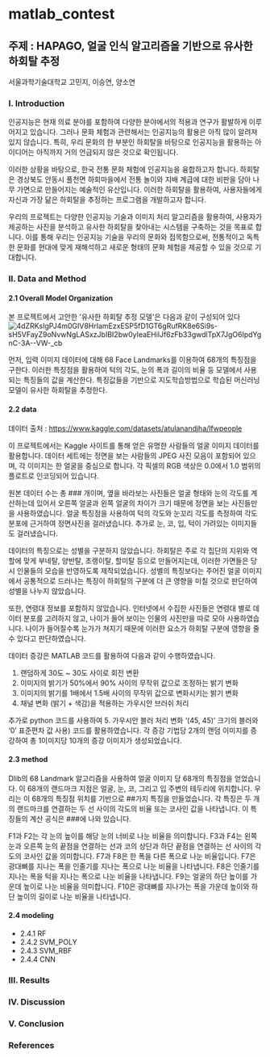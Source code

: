 # matlab_contest

## 주제 : HAPAGO, 얼굴 인식 알고리즘을 기반으로 유사한 하회탈 추정
서울과학기술대학교 고민지, 이승연, 양소연 
### Ⅰ. Introduction
 인공지능은 현재 의료 분야를 포함하여 다양한 분야에서의 적용과 연구가 활발하게 이루어지고 있습니다. 그러나 문화 체험과 관련해서는 인공지능의 활용은 아직 많이 알려져 있지 않습니다. 특히, 우리 문화의 한 부분인 하회탈을 바탕으로 인공지능을 활용하는 아이디어는 아직까지 거의 언급되지 않은 것으로 확인됩니다.
 
 이러한 상황을 바탕으로, 한국 전통 문화 체험에 인공지능을 융합하고자 합니다. 하회탈은 경상북도 안동시 풀천면 하회마을에서 전통 놀이와 지배 계급에 대한 비판을 담아 나무 가면으로 만들어지는 예술적인 유산입니다. 이러한 하회탈을 활용하여, 사용자들에게 자신과 가장 닮은 하회탈을 추정하는 프로그램을 개발하고자 합니다.
 
 우리의 프로젝트는 다양한 인공지능 기술과 이미지 처리 알고리즘을 활용하여, 사용자가 제공하는 사진을 분석하고 유사한 하회탈을 찾아내는 시스템을 구축하는 것을 목표로 합니다. 이를 통해 우리는 인공지능 기술을 우리의 문화와 접목함으로써, 전통적이고 독특한 문화를 현대에 맞게 재해석하고 새로운 형태의 문화 체험을 제공할 수 있을 것으로 기대합니다.


### Ⅱ. Data and Method
#### 2.1 Overall Model Organization
본 프로젝트에서 고안한 '유사한 하회탈 추정 모델'은 다음과 같이 구성되어 있다
![4dZRKsIgPJ4m0GIV8HrIamEzxESP5fD1GT6gRufRK8e6Si9s-sH5VFayZ9oNvwNgLASxzJbIBI2bw0yIeaEHilJf6zFb33gwdlTpX7JgO6IpdYgnC-3A--VW-_cb](https://github.com/mmmjii/2023_matlab_contest/assets/107604539/d63e1889-4de1-4a3e-b828-1e8926e02eb3)

먼저, 입력 이미지 데이터에 대해 68 Face Landmarks를 이용하여 68개의 특징점을 구한다. 이러한 특징점을 활용하여 턱의 각도, 눈의 폭과 길이의 비율 등 모델에서 사용되는 특징들의 값을 계산한다. 특징값들을 기반으로 지도학습방법으로 학습된 머신러닝 모델이 유사한 하회탈을 추정한다.




#### 2.2 data
데이터 출처 : https://www.kaggle.com/datasets/atulanandjha/lfwpeople

 이 프로젝트에서는 Kaggle 사이트를 통해 얻은 유명한 사람들의 얼굴 이미지 데이터를 활용합니다. 데이터 세트에는 정면을 보는 사람들의 JPEG 사진 모음이 포함되어 있으며, 각 이미지는 한 얼굴을 중심으로 합니다. 각 픽셀의 RGB 색상은 0.0에서 1.0 범위의 플로트로 인코딩되어 있습니다.

 원본 데이터 수는 총 ### 개이며, 옆을 바라보는 사진들은 얼굴 형태와 눈의 각도를 계산하는데 있어서 오른쪽 얼굴과 왼쪽 얼굴의 차이가 크기 때문에 정면을 보는 사진들만을 사용하였습니다. 얼굴 특징점을 사용하여 턱의 각도와 눈꼬리 각도를 측정하여 각도 분포에 근거하여 정면사진을 걸러냈습니다. 추가로 눈, 코, 입, 턱이 가려있는 이미지들도 걸러냈습니다.

 데이터의 특징으로는 성별을 구분하지 않았습니다. 하회탈은 주로 각 집단의 지위와 역할에 맞게 부네탈, 양반탈, 초랭이탈, 할미탈 등으로 만들어지는데, 이러한 가면들은 당시 인물들의 모습을 반영하도록 제작되었습니다. 성별의 특징보다는 주어진 얼굴 이미지에서 공통적으로 드러나는 특징이 하회탈의 구분에 더 큰 영향을 미칠 것으로 판단하여 성별을 나누지 않았습니다.

 또한, 연령대 정보를 포함하지 않았습니다. 인터넷에서 수집한 사진들은 연령대 별로 데이터 분포를 고려하지 않고, 나이가 들어 보이는 인물의 사진만을 따로 모아 사용하였습니다. 나이가 들어질수록 눈가가 쳐지기 때문에 이러한 요소가 하회탈 구분에 영향을 줄 수 있다고 판단하였습니다.

 데이터 증강은 MATLAB 코드를 활용하여 다음과 같이 수행하였습니다.
 
1. 랜덤하게 30도 ~ 30도 사이로 회전 변환
2. 이미지의 밝기가 50%에서 90% 사이의 무작위 값으로 조정하는 밝기 변화
3. 이미지의 밝기를 1배에서 1.5배 사이의 무작위 값으로 변화시키는 밝기 변화
4. 채널 변화 (밝기 + 색감)을 적용하는 가우시안 브러쉬 처리

추가로 python 코드를 사용하여 
5. 가우시안 블러 처리 변화 ‘(45, 45)’ 크기의 블러와 ‘0’ 표준편차 값 사용) 코드를 활용하였습니다. 
각 증강 기법당 2개의 랜덤 이미지를 증강하여 총 1이미지당 10개의 증강 이미지가 생성되었습니다. 


#### 2.3 method
Dlib의 68 Landmark 알고리즘을 사용하여 얼굴 이미지 당 68개의 특징점을 얻었습니다. 이 68개의 랜드마크 지점은 얼굴, 눈, 코, 그리고 입 주변의 테두리에 위치합니다. 우리는 이 68개의 특징점 위치를 기반으로 ##가지 특징을 만들었습니다. 각 특징은 두 개의 랜드마크를 연결하는 두 선 사이의 각도의 비율 또는 코사인 값을 나타냅니다. 이 특징들의 계산 공식은 ###에 나와 있습니다.

F1과 F2는 각 눈의 높이를 해당 눈의 너비로 나눈 비율을 의미합니다. F3과 F4는 왼쪽 눈과 오른쪽 눈의 끝점을 연결하는 선과 코의 상단과 하단 끝점을 연결하는 선 사이의 각도의 코사인 값을 의미합니다. F7과 F8은 한 폭을 다른 폭으로 나눈 비율입니다. F7은 광대뼈를 지나는 폭을 인줄기를 지나는 폭으로 나눈 비율을 나타냅니다. F8은 인줄기를 지나는 폭을 턱을 지나는 폭으로 나눈 비율을 나타냅니다. F9는 얼굴의 하단 높이를 가운데 높이로 나눈 비율을 의미합니다. F10은 광대뼈를 지나가는 폭을 가운데 높이와 하단 높이의 길이로 나눈 비율을 나타냅니다.

#### 2.4 modeling
+ 2.4.1 RF
+ 2.4.2 SVM_POLY
+ 2.4.3 SVM_RBF
+ 2.4.4 CNN
### III. Results

### IV. Discussion

### V. Conclusion

### References
